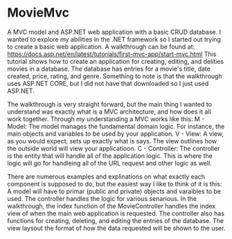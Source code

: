 # MovieMvc

A MVC model and ASP.NET web application with a basic CRUD database.
I wanted to explore my abilities in the .NET framework so I started out trying to create a basic web application.
A walkthrough can be found at: https://docs.asp.net/en/latest/tutorials/first-mvc-app/start-mvc.html
This tutorial shows how to create an application for creating, editing, and delities movies in a database.
The database has entries for a movie's title, date created, price, rating, and genre.
Something to note is that the walkthrough uses ASP.NET CORE, but I did not have that downloaded so I just used ASP.NET.

The walkthrough is very straight forward, but the main thing I wanted to understand was exactly what is a MVC architecture, and how does it all work together.
Through my understanding a MVC works like this:
M - Model: The model manages the fundamental domain logic. For instance, the main objects and variables to be used by your application.
V - View: A view, as you would expect, sets up exactly what is says. The view outlines how the outside world will view your applicatioon.
C - Controller: The controller is the entity that will handle all of the application logic. This is where the logic will go for handleing all of the URL request and other logic as well.

There are numerous examples and explinations on what exactly each component is supposed to do, but the easiest way I like to think of it is this:
A model will have to primar (public and private) objects and varaibles to be used. The controller handles the logic for various senarious. 
In the walkthrough, the index function of the MovieController handles the index view of when the main web application is requested. 
The controller also has functions for creating, deleting, and editing the entries of the database.
The view laysout the format of how the data requested will be shown to the user.

